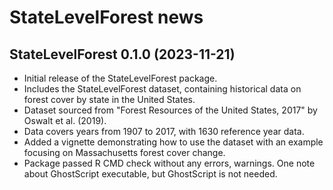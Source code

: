 # StateLevelForest news

## StateLevelForest 0.1.0 (2023-11-21)

- Initial release of the StateLevelForest package.
- Includes the StateLevelForest dataset, containing historical data on forest cover by state in the United States.
- Dataset sourced from "Forest Resources of the United States, 2017" by Oswalt et al. (2019).
- Data covers years from 1907 to 2017, with 1630 reference year data.
- Added a vignette demonstrating how to use the dataset with an example focusing on Massachusetts forest cover change.
- Package passed R CMD check without any errors, warnings. One note about GhostScript executable, but GhostScript is not needed.
